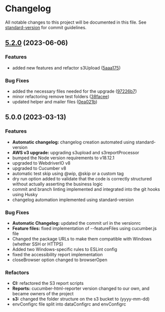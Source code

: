 # Changelog

All notable changes to this project will be documented in this file. See [standard-version](https://github.com/conventional-changelog/standard-version) for commit guidelines.

## [5.2.0](https://github.com/klassijs/klassi-js/compare/v5.0.0...v5.2.0) (2023-06-06)


### Features
* added new features and refactor s3Upload ([5aaa175](https://github.com/klassijs/klassi-js/commit/5aaa1750e2f6cb605914f78d269e58e429f10815))


### Bug Fixes

* added the necessary files needed for the upgrade ([97226b7](https://github.com/klassijs/klassi-js/commit/97226b79526fdf47994943926842aa0c17d806e0))
* minor refactoring remove test folders ([38facee](https://github.com/klassijs/klassi-js/commit/38facee9f8e84ba1ced55bf12aa01c61ace4dcb0))
* updated helper and mailer files ([0ea021b](https://github.com/klassijs/klassi-js/commit/0ea021b854e5ce0d5979f9dac5e371a25e02dcf0))

## 5.0.0 (2023-03-13)

### Features

* **Automatic changelog:** changelog creation automated using standard-version
* **AWS v3 upgrade:** upgrading s3upload and s3reportProcessor
* bumped the Node version requirements to v18.12.1
* upgraded to WebdriverIO v8
* upgraded to Cucumber v8
* automatic test skip using @wip, @skip or a custom tag
* dry run option added to validate that the code is correctly structured 
without actually asserting the business logic
* commit and branch linting implemented and integrated into the git hooks using Husky
* changelog automation implemented using standard-version


### Bug Fixes


* **Automatic Changelog:** updated the commit url in the versionrc
* **Feature files:** fixed implementation of --featureFiles using cucumber.js file
* Changed the package URLs to make them compatible with Windows (whether SSH or HTTPS)
* Added two Windows-specific rules to ESLint config
* fixed the accessibility report implementation
* closeBrowser option changed to browserOpen 

### Refactors

* **CI:** refactored the S3 report scripts
* **Reports:** cucumber-html-reporter version changed to our own, and became owners of the project
* **s3:** changed the folder structure on the s3 bucket to (yyyy-mm-dd)
* envConfigrc file split into dataConfigrc and envConfigrc
